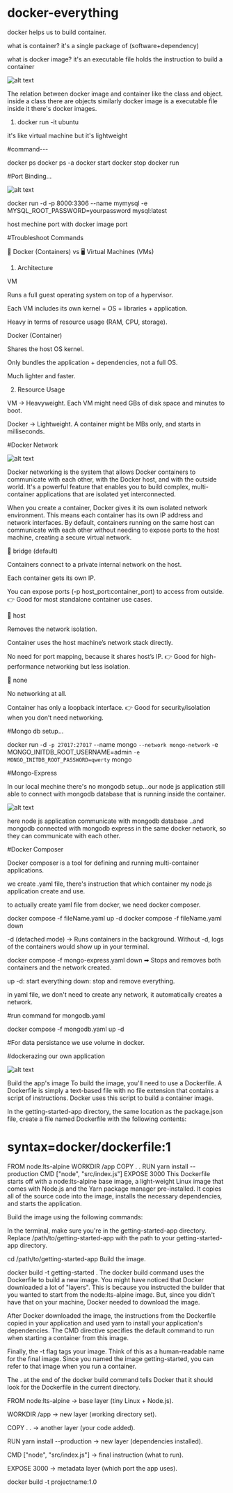 # docker-everything

docker helps us to build container. 

what is container?
it's a single package of (software+dependency)

what is docker image?
it's an executable file holds the instruction to build a container


![alt text](image.png)

The relation between docker image and container like the class and object.
inside a class there are objects similarly docker image is a executable file inside it there's docker images.


1) docker run -it ubuntu

it's like virtual machine but it's lightweight


#command---

docker ps 
docker ps -a
docker start 
docker stop
docker run


#Port Binding...

![alt text](docker-port.png)

docker run -d -p 8000:3306 --name mymysql -e MYSQL_ROOT_PASSWORD=yourpassword mysql:latest


host mechine port with docker image port

#Troubleshoot Commands


🐳 Docker (Containers) vs 🖥️ Virtual Machines (VMs)
1. Architecture

VM

Runs a full guest operating system on top of a hypervisor.

Each VM includes its own kernel + OS + libraries + application.

Heavy in terms of resource usage (RAM, CPU, storage).

Docker (Container)

Shares the host OS kernel.

Only bundles the application + dependencies, not a full OS.

Much lighter and faster.

2. Resource Usage

VM → Heavyweight. Each VM might need GBs of disk space and minutes to boot.

Docker → Lightweight. A container might be MBs only, and starts in milliseconds.

#Docker Network

![alt text](docker_network.webp)

Docker networking is the system that allows Docker containers to communicate with each other, with the Docker host, and with the outside world. It's a powerful feature that enables you to build complex, multi-container applications that are isolated yet interconnected.

When you create a container, Docker gives it its own isolated network environment. This means each container has its own IP address and network interfaces. By default, containers running on the same host can communicate with each other without needing to expose ports to the host machine, creating a secure virtual network.



🔹 bridge (default)

Containers connect to a private internal network on the host.

Each container gets its own IP.

You can expose ports (-p host_port:container_port) to access from outside.
👉 Good for most standalone container use cases.

🔹 host

Removes the network isolation.

Container uses the host machine’s network stack directly.

No need for port mapping, because it shares host’s IP.
👉 Good for high-performance networking but less isolation.

🔹 none

No networking at all.

Container has only a loopback interface.
👉 Good for security/isolation when you don’t need networking.


#Mongo db setup...

docker run -d `
  -p 27017:27017 `
  --name mongo `
  --network mongo-network `
  -e MONGO_INITDB_ROOT_USERNAME=admin `
  -e MONGO_INITDB_ROOT_PASSWORD=qwerty `
  mongo


#Mongo-Express

In our local mechine there's no mongodb setup...our node js application still able
to connect with mongodb database that is running inside the container.

![alt text](docket_with_mongodb.png)

here node js application communicate with mongodb database ..and mongodb connected with mongodb express
in the same docker network, so they can communicate with each other.

#Docker Composer

Docker composer is a tool for defining and running multi-container applications.

we create .yaml file, there's instruction that which container my node.js application create and use.

to actually create yaml file from docker, we need docker composer.


docker compose -f fileName.yaml up -d
docker compose -f fileName.yaml down

-d (detached mode) → Runs containers in the background.
Without -d, logs of the containers would show up in your terminal.


docker compose -f mongo-express.yaml down
➡ Stops and removes both containers and the network created.


up -d: start everything
down: stop and remove everything.

in yaml file, we don't need to create any network, it automatically creates a network.

#run command for mongodb.yaml

docker compose -f mongodb.yaml up -d



#For data persistance we use volume in docker.

#dockerazing our own application

![alt text](dockerization.png)


Build the app's image
To build the image, you'll need to use a Dockerfile. A Dockerfile is simply a text-based file with no file extension that contains a script of instructions. Docker uses this script to build a container image.

In the getting-started-app directory, the same location as the package.json file, create a file named Dockerfile with the following contents:


# syntax=docker/dockerfile:1

FROM node:lts-alpine
WORKDIR /app
COPY . .
RUN yarn install --production
CMD ["node", "src/index.js"]
EXPOSE 3000
This Dockerfile starts off with a node:lts-alpine base image, a light-weight Linux image that comes with Node.js and the Yarn package manager pre-installed. It copies all of the source code into the image, installs the necessary dependencies, and starts the application.

Build the image using the following commands:

In the terminal, make sure you're in the getting-started-app directory. Replace /path/to/getting-started-app with the path to your getting-started-app directory.


 cd /path/to/getting-started-app
Build the image.


 docker build -t getting-started .
The docker build command uses the Dockerfile to build a new image. You might have noticed that Docker downloaded a lot of "layers". This is because you instructed the builder that you wanted to start from the node:lts-alpine image. But, since you didn't have that on your machine, Docker needed to download the image.

After Docker downloaded the image, the instructions from the Dockerfile copied in your application and used yarn to install your application's dependencies. The CMD directive specifies the default command to run when starting a container from this image.

Finally, the -t flag tags your image. Think of this as a human-readable name for the final image. Since you named the image getting-started, you can refer to that image when you run a container.

The . at the end of the docker build command tells Docker that it should look for the Dockerfile in the current directory.


FROM node:lts-alpine → base layer (tiny Linux + Node.js).

WORKDIR /app → new layer (working directory set).

COPY . . → another layer (your code added).

RUN yarn install --production → new layer (dependencies installed).

CMD ["node", "src/index.js"] → final instruction (what to run).

EXPOSE 3000 → metadata layer (which port the app uses).

docker build -t projectname:1.0